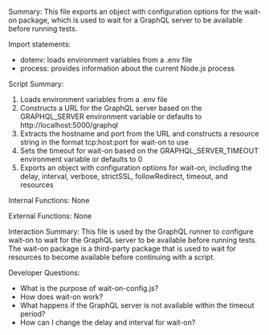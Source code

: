 Summary:
This file exports an object with configuration options for the wait-on package, which is used to wait for a GraphQL server to be available before running tests.

Import statements:
- dotenv: loads environment variables from a .env file
- process: provides information about the current Node.js process

Script Summary:
1. Loads environment variables from a .env file
2. Constructs a URL for the GraphQL server based on the GRAPHQL_SERVER environment variable or defaults to http://localhost:5000/graphql
3. Extracts the hostname and port from the URL and constructs a resource string in the format tcp:host:port for wait-on to use
4. Sets the timeout for wait-on based on the GRAPHQL_SERVER_TIMEOUT environment variable or defaults to 0
5. Exports an object with configuration options for wait-on, including the delay, interval, verbose, strictSSL, followRedirect, timeout, and resources

Internal Functions:
None

External Functions:
None

Interaction Summary:
This file is used by the GraphQL runner to configure wait-on to wait for the GraphQL server to be available before running tests. The wait-on package is a third-party package that is used to wait for resources to become available before continuing with a script.

Developer Questions:
- What is the purpose of wait-on-config.js?
- How does wait-on work?
- What happens if the GraphQL server is not available within the timeout period?
- How can I change the delay and interval for wait-on?